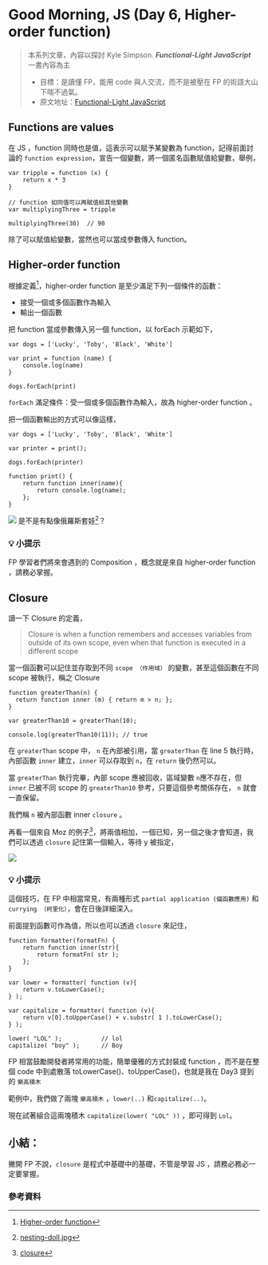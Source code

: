Good Morning, JS (Day 6, Higher-order function)
===
> 本系列文章，內容以探討 Kyle Simpson. ***Functional-Light JavaScript*** 一書內容為主
>* 目標：是讀懂 FP，能用 code 與人交流，而不是被壓在 FP 的術語大山下喘不過氣。
>* 原文地址：[Functional-Light JavaScript](https://github.com/getify/Functional-Light-JS)

## Functions are values

在 JS ，function 同時也是值，這表示可以賦予某變數為 function，記得前面討論的 `function expression`，宣告一個變數，將一個匿名函數賦值給變數，舉例，

```javascript=
var tripple = function (x) {
    return x * 3
}

// function 如同值可以再賦值給其他變數
var multiplyingThree = tripple

multiplyingThree(30)  // 90
```

除了可以賦值給變數，當然也可以當成參數傳入 function。

## Higher-order function
根據定義[^1]，higher-order function 是至少滿足下列一個條件的函數：

* 接受一個或多個函數作為輸入
* 輸出一個函數

把 function 當成參數傳入另一個 function，以 forEach 示範如下，

```javascript=
var dogs = ['Lucky', 'Toby', 'Black', 'White']

var print = function (name) {
    console.log(name)
}

dogs.forEach(print)
```
`forEach` 滿足條件：受一個或多個函數作為輸入，故為 higher-order function 。

把一個函數輸出的方式可以像這樣，

```javascript=
var dogs = ['Lucky', 'Toby', 'Black', 'White']

var printer = print();

dogs.forEach(printer)

function print() {
    return function inner(name){
        return console.log(name);
    };
}
```

![](https://www.visitrussia.org.uk/blog/wp-content/uploads/2016/12/nesting-doll.jpg)
是不是有點像俄羅斯套娃[^2]？

### 💡 小提示
FP 學習者們將來會遇到的 Composition ，概念就是來自 higher-order function ，請務必掌握。

## Closure

讀一下 Closure 的定義，

>Closure is when a function remembers and accesses variables from outside of its own scope, even when that function is executed in a different scope

當一個函數可以記住並存取到不同 `scope （作用域）` 的變數，甚至這個函數在不同 scope 被執行，稱之 Closure 

```javascript=
function greaterThan(n) {
  return function inner (m) { return m > n; };
}

var greaterThan10 = greaterThan(10);

console.log(greaterThan10(11)); // true
```

在 `greaterThan` scope 中， `n` 在內部被引用，當 `greaterThan` 在 line 5 執行時， 內部函數 `inner` 建立，`inner` 可以存取到 `n`，在 `return` 後仍然可以。

當 `greaterThan` 執行完畢，內部 scope 應被回收，區域變數 `n`應不存在，但 `inner` 已被不同 scope 的 `greaterThan10` 參考，只要這個參考關係存在， `n` 就會一直保留。

我們稱 `n` 被內部函數 inner `closure` 。

再看一個來自 Moz 的例子[^3]，將兩值相加，一個已知，另一個之後才會知道，我們可以透過 `closure` 記住第一個輸入，等待 y 被指定，

![](https://i.imgur.com/2jAZE6C.png)

### 💡 小提示
這個技巧，在 FP 中相當常見，有兩種形式 `partial application (偏函數應用)` 和 `currying （柯里化）`，會在日後詳細深入。

前面提到函數可作為值，所以也可以透過 `closure` 來記住，

```javascript=
function formatter(formatFn) {
    return function inner(str){
        return formatFn( str );
    };
}

var lower = formatter( function (v){
    return v.toLowerCase();
} );

var capitalize = formatter( function (v){
    return v[0].toUpperCase() + v.substr( 1 ).toLowerCase();
} );

lower( "LOL" );           // lol
capitalize( "boy" );      // Boy
```

FP 相當鼓勵開發者將常用的功能，簡單優雅的方式封裝成 function ，而不是在整個 code 中到處散落 toLowerCase()、toUpperCase()，也就是我在 Day3 提到的 `樂高積木` 

範例中，我們做了兩塊 `樂高積木` ，`lower(..)` 和`capitalize(..)`。

現在試著組合這兩塊積木 `capitalize(lower( "LOL" ))` ，即可得到 `Lol`。

## 小結：

撇開 FP 不說，`closure` 是程式中基礎中的基礎，不管是學習 JS ，請務必務必一定要掌握。



### 參考資料 
[^1]: [Higher-order function](https://en.wikipedia.org/wiki/Higher-order_function)
[^2]: [nesting-doll.jpg](https://www.visitrussia.org.uk/blog/wp-content/uploads/2016/12/nesting-doll.jpg)
[^3]: [closure](https://developer.mozilla.org/en-US/docs/Web/JavaScript/Closures)



